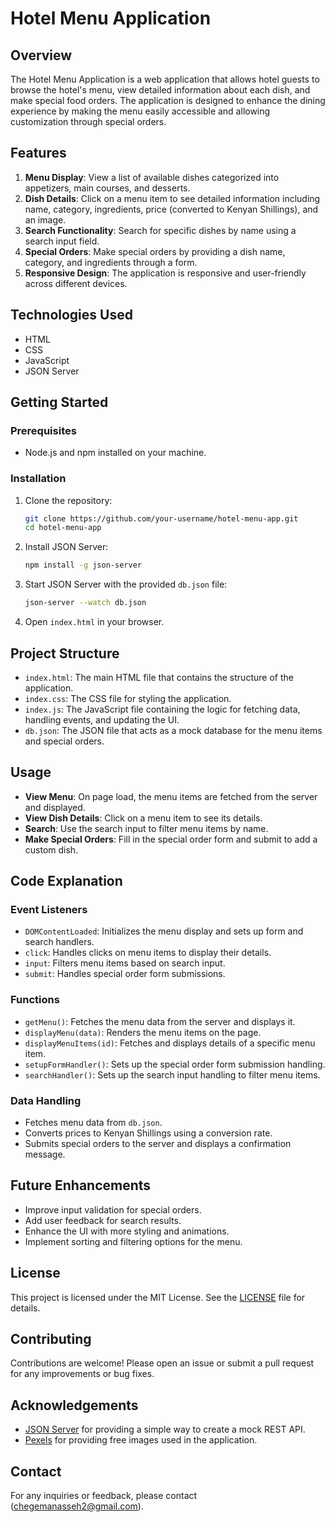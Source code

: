 # Hotel Menu Application

## Overview
The Hotel Menu Application is a web application that allows hotel guests to browse the hotel's menu, view detailed information about each dish, and make special food orders. The application is designed to enhance the dining experience by making the menu easily accessible and allowing customization through special orders.

## Features
1. **Menu Display**: View a list of available dishes categorized into appetizers, main courses, and desserts.
2. **Dish Details**: Click on a menu item to see detailed information including name, category, ingredients, price (converted to Kenyan Shillings), and an image.
3. **Search Functionality**: Search for specific dishes by name using a search input field.
4. **Special Orders**: Make special orders by providing a dish name, category, and ingredients through a form.
5. **Responsive Design**: The application is responsive and user-friendly across different devices.

## Technologies Used
- HTML
- CSS
- JavaScript
- JSON Server

## Getting Started

### Prerequisites
- Node.js and npm installed on your machine.

### Installation
1. Clone the repository:
   ```sh
   git clone https://github.com/your-username/hotel-menu-app.git
   cd hotel-menu-app
   ```

2. Install JSON Server:
   ```sh
   npm install -g json-server
   ```

3. Start JSON Server with the provided `db.json` file:
   ```sh
   json-server --watch db.json
   ```

4. Open `index.html` in your browser.

## Project Structure
- `index.html`: The main HTML file that contains the structure of the application.
- `index.css`: The CSS file for styling the application.
- `index.js`: The JavaScript file containing the logic for fetching data, handling events, and updating the UI.
- `db.json`: The JSON file that acts as a mock database for the menu items and special orders.

## Usage
- **View Menu**: On page load, the menu items are fetched from the server and displayed.
- **View Dish Details**: Click on a menu item to see its details.
- **Search**: Use the search input to filter menu items by name.
- **Make Special Orders**: Fill in the special order form and submit to add a custom dish.

## Code Explanation
### Event Listeners
- `DOMContentLoaded`: Initializes the menu display and sets up form and search handlers.
- `click`: Handles clicks on menu items to display their details.
- `input`: Filters menu items based on search input.
- `submit`: Handles special order form submissions.

### Functions
- `getMenu()`: Fetches the menu data from the server and displays it.
- `displayMenu(data)`: Renders the menu items on the page.
- `displayMenuItems(id)`: Fetches and displays details of a specific menu item.
- `setupFormHandler()`: Sets up the special order form submission handling.
- `searchHandler()`: Sets up the search input handling to filter menu items.

### Data Handling
- Fetches menu data from `db.json`.
- Converts prices to Kenyan Shillings using a conversion rate.
- Submits special orders to the server and displays a confirmation message.

## Future Enhancements
- Improve input validation for special orders.
- Add user feedback for search results.
- Enhance the UI with more styling and animations.
- Implement sorting and filtering options for the menu.

## License
This project is licensed under the MIT License. See the [LICENSE](LICENSE) file for details.

## Contributing
Contributions are welcome! Please open an issue or submit a pull request for any improvements or bug fixes.

## Acknowledgements
- [JSON Server](https://github.com/typicode/json-server) for providing a simple way to create a mock REST API.
- [Pexels](https://www.pexels.com/) for providing free images used in the application.

## Contact
For any inquiries or feedback, please contact (chegemanasseh2@gmail.com).
